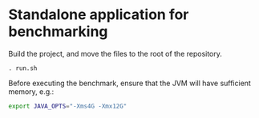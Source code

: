 # Standalone application for benchmarking


Build the project, and move the files to the root of the repository.

```console
. run.sh
```

Before executing the benchmark, ensure that the JVM will have sufficient memory, e.g.:

```bash
export JAVA_OPTS="-Xms4G -Xmx12G"
```
